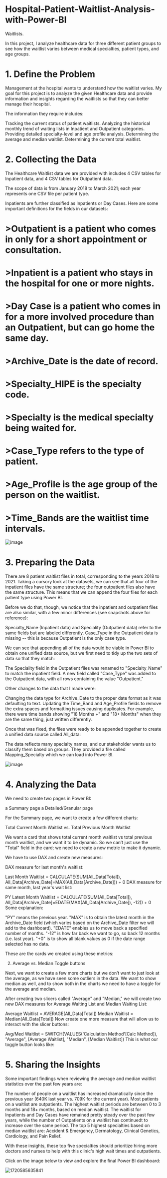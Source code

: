# Hospital-Patient-Waitlist-Analysis-with-Power-BI

Waitlists.

In this project, I analyze healthcare data for three different patient groups to see how the waitlist varies between medical specialties, patient types, and age groups.

# 1. Define the Problem
Management at the hospital wants to understand how the waitlist varies. My goal for this project is to analyze the given Healthcare data and provide information and insights regarding the waitlists so that they can better manage their hospital.

The information they require includes:

Tracking the current status of patient waitlists.
Analyzing the historical monthly trend of waiting lists in Inpatient and Outpatient categories.
Providing detailed specialty-level and age profile analysis.
Determining the average and median waitlist.
Determining the current total waitlist.

# 2. Collecting the Data
The Healthcare Waitlist data we are provided with includes 4 CSV tables for Inpatient data, and 4 CSV tables for Outpatient data. 

The scope of data is from January 2018 to March 2021; each year represents one CSV file per patient type.

Inpatients are further classified as Inpatients or Day Cases.
Here are some important definitions for the fields in our datasets:

# >Outpatient is a patient who comes in only for a short appointment or consultation.
# >Inpatient is a patient who stays in the hospital for one or more nights.
# >Day Case is a patient who comes in for a more involved procedure than an Outpatient, but can go home the same day.
# >Archive_Date is the date of record.
# >Specialty_HIPE is the specialty code.
# >Specialty is the medical specialty being waited for.
# >Case_Type refers to the type of patient.
# >Age_Profile is the age group of the person on the waitlist.
# >Time_Bands are the waitlist time intervals.
![image](https://github.com/user-attachments/assets/b408c845-51b2-476b-a21e-e19ef48be33a)
# 3. Preparing the Data
There are 8 patient waitlist files in total, corresponding to the years 2018 to 2021. Taking a cursory look at the datasets, we can see that all four of the inpatient files have the same structure; the four outpatient files also have the same structure. This means that we can append the four files for each patient type using Power BI.

Before we do that, though, we notice that the inpatient and outpatient files are also similar, with a few minor differences (see snapshots above for reference):

Specialty_Name (Inpatient data) and Speciality (Outpatient data) refer to the same fields but are labeled differently.
Case_Type in the Outpatient data is missing -- this is because Outpatient is the only case type.

We can see that appending all of the data would be viable in Power BI to obtain one unified data source, but we first need to tidy up the two sets of data so that they match:

The Speciality field in the Outpatient files was renamed to "Specialty_Name" to match the inpatient field.
A new field called "Case_Type" was added to the Outpatient data, with all rows containing the value "Outpatient."

Other changes to the data that I made were:

Changing the data type for Archive_Date to the proper date format as it was defaulting to text. 
Updating the Time_Band and Age_Profile fields to remove the extra spaces and formatting issues causing duplicates. For example, there were time bands showing "18 Months +" and "18+ Months" when they are the same thing, just written differently.

Once that was fixed, the files were ready to be appended together to create a unified data source called All_data:

The data reflects many specialty names, and our stakeholder wants us to classify them based on groups. They provided a file called Mapping_Specialty which we can load into Power BI.


![image](https://github.com/user-attachments/assets/8d7c37b9-1186-43f9-9205-7f56a9002066)
 
 
# 4. Analyzing the Data
We need to create two pages in Power BI: 

a Summary page
a Detailed/Granular page



For the Summary page, we want to create a few different charts:

Total Current Month Waitlist vs. Total Previous Month Waitlist

We want a card that shows total current month waitlist vs total previous month waitlist, and we want it to be dynamic. So we can’t just use the "Total" field in the card; we need to create a new metric to make it dynamic.

We have to use DAX and create new measures:

DAX measure for last month's waitlist:

Last Month Waitlist = CALCULATE(SUM(All_Data[Total]), All_Data[Archive_Date]=MAX(All_Data[Archive_Date])) + 0
DAX measure for same month, last year's wait list:

PY Latest Month Waitlist = CALCULATE(SUM(All_Data[Total]), All_Data[Archive_Date]=EDATE(MAX(All_Data[Archive_Date]), -12)) + 0
Some explanation:

"PY" means the previous year.
"MAX" is to obtain the latest month in the Archive_Date field (which varies based on the Archive_Date filter we will add to the dashboard).
"EDATE" enables us to move back a specified number of months.
"-12" is how far back we want to go, so back 12 months (i.e. last year).
"+0" is to show all blank values as 0 if the date range selected has no data.

These are the cards we created using these metrics:


2. Average vs. Median Toggle buttons

Next, we want to create a few more charts but we don’t want to just look at the average, as we have seen some outliers in the data. We want to show median as well, and to show both in the charts we need to have a toggle for the average and median.

After creating two slicers called "Average" and "Median," we will create two new DAX measures for Average Waiting List and Median Waiting List:

Average Waitlist = AVERAGE(All_Data[Total])
Median Waitlist = Median(All_Data[Total])
Now create one more measure that will allow us to interact with the slicer buttons:

Avg/Med Waitlist = SWITCH(VALUES('Calculation Method'[Calc Method]), "Average", [Average Waitlist], "Median", [Median Waitlist])
This is what our toggle button looks like:

# 5. Sharing the Insights
Some important findings when reviewing the average and median waitlist statistics over the past few years are:

The number of people on a waitlist has increased dramatically since the previous year (640K last year vs. 709K for the current year).
Most patients on a waitlist are outpatients.
The highest waitlist periods are between 0 to 3 months and 18+ months, based on median waitlist.
The waitlist for Inpatients and Day Cases have remained pretty steady over the past few years, while the number of Outpatients on a waitlist has continuedt to increase over the same period.
The top 5 highest specialties based on median waitlist are: Accident & Emergency, Dermatology, Clinical Genetics, Cardiology, and Pain Relief.

With these insights, these top five specialties should prioritize hiring more doctors and nurses to help with this clinic's high wait times and outpatients.

Click on the image below to view and explore the final Power BI dashboard:


![1720585635841](https://github.com/user-attachments/assets/bd437dcb-dc09-4a21-8199-e3cb19dbe04f)


